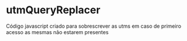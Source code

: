 # utmQueryReplacer
Código javascript criado para sobrescrever as utms em caso de primeiro acesso as mesmas não estarem presentes

